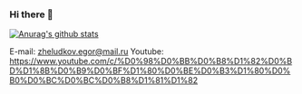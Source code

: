 ### Hi there 👋

<!--
**egorozh/egorozh** is a ✨ _special_ ✨ repository because its `README.md` (this file) appears on your GitHub profile.

Here are some ideas to get you started:

- 🔭 I’m currently working on ...
- 🌱 I’m currently learning ...
- 👯 I’m looking to collaborate on ...
- 🤔 I’m looking for help with ...
- 💬 Ask me about ...
- 📫 How to reach me: ...
- 😄 Pronouns: ...
- ⚡ Fun fact: ...
-->

[![Anurag's github stats](https://github-readme-stats.vercel.app/api?username=egorozh&theme=radical)](https://github.com/anuraghazra/github-readme-stats)

E-mail: zheludkov.egor@mail.ru
Youtube: https://www.youtube.com/c/%D0%98%D0%BB%D0%B8%D1%82%D0%BD%D1%8B%D0%B9%D0%BF%D1%80%D0%BE%D0%B3%D1%80%D0%B0%D0%BC%D0%BC%D0%B8%D1%81%D1%82
